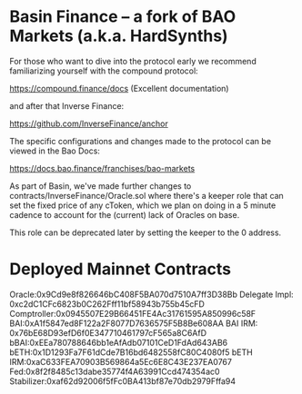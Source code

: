 # Basin Finance – a fork of BAO Markets (a.k.a. HardSynths)

For those who want to dive into the protocol early we recommend familiarizing yourself with the compound protocol:

https://compound.finance/docs (Excellent documentation)

and after that Inverse Finance:

https://github.com/InverseFinance/anchor

The specific configurations and changes made to the protocol can be viewed in the Bao Docs:

https://docs.bao.finance/franchises/bao-markets

As part of Basin, we've made further changes to contracts/InverseFinance/Oracle.sol where there's a keeper role that can set the fixed price of any cToken, which we plan on doing in a 5 minute cadence to account for the (current) lack of Oracles on base.

This role can be deprecated later by setting the keeper to the 0 address.

# Deployed Mainnet Contracts

Oracle:0x9Cd9e8f826646bC408F5BA070d7510A7ff3D38Bb
Delegate Impl: 0xc2dC1CFc6823b0C262Fff11bf58943b755b45cFD
Comptroller:0x0945507E29B66451FE4Ac31761595A850996c58F
BAI:0xA1f5847ed8F122a2F8077D7636575F5B8Be608AA
BAI IRM: 0x76bE68D93efD6f0E347710461797cF565a8C6AfD
bBAI:0xEEa780788646bb1eAfAdb07101CeD1FdAd643AB6
bETH:0x1D1293Fa7F61dCde7B16bd6482558fC80C4080f5
bETH IRM:0xaC633FEA70903B569864a5Ec6E8C43E237EA0767
Fed:0x8f2f8485c13dabe35774f4A63991Ccd474354ac0
Stabilizer:0xaf62d92006f5fFc0BA413bf87e70db2979Fffa94
